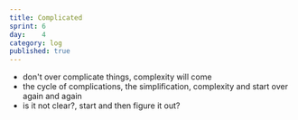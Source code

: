 ```yaml
---
title: Complicated
sprint: 6
day:	4
category: log
published: true
---
```


- don't over complicate things, complexity will come
- the cycle of complications, the simplification, complexity and start over again and again
- is it not clear?, start and then figure it out?
